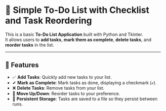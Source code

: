 # 📝 Simple To-Do List with Checklist and Task Reordering

This is a basic **To-Do List Application** built with Python and Tkinter.  
It allows users to **add tasks**, **mark them as complete**, **delete tasks**, and **reorder tasks** in the list.  

---

## 🚀 Features

- ✅ **Add Tasks**: Quickly add new tasks to your list.
- ✔ **Mark as Complete**: Mark tasks as done, displaying a checkmark (`✔`).
- ❌ **Delete Tasks**: Remove tasks from your list.
- 🔼 **Move Up/Down**: Reorder tasks to your preference.
- 💾 **Persistent Storage**: Tasks are saved to a file so they persist between runs.
